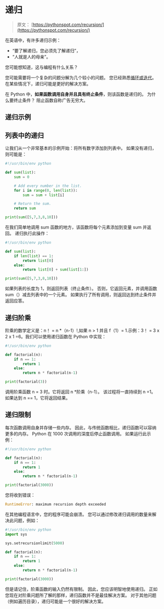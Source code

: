 # 递归

> 原文： [https://pythonspot.com/recursion/](https://pythonspot.com/recursion/)

在英语中，有许多递归示例：

*   “要了解递归，您必须先了解递归”，
*   “人就是人的母亲”。

您可能想知道，这与编程有什么关系？

您可能需要将一个复杂的问题分解为几个较小的问题。 您已经熟悉[循环或迭代](https://pythonspot.com/loops/)。 在某些情况下，递归可能是更好的解决方案。

在 Python 中，**如果函数调用自身并且具有终止条件**，则该函数是递归的。 为什么要终止条件？ 阻止函数自称广告无穷大。

## 递归示例

## 列表中的递归

让我们从一个非常基本的示例开始：将所有数字添加到列表中。 如果没有递归，则可能是：

```py
#!/usr/bin/env python

def sum(list):
    sum = 0

    # Add every number in the list.
    for i in range(0, len(list)):
        sum = sum + list[i]

    # Return the sum.
    return sum

print(sum([5,7,3,8,10]))

```

在我们简单地调用 sum 函数的地方，该函数将每个元素添加到变量 sum 并返回。 递归执行此操作：

```py
#!/usr/bin/env python

def sum(list):
    if len(list) == 1:
        return list[0]
    else:
        return list[0] + sum(list[1:])

print(sum([5,7,3,8,10]))

```

如果列表的长度为 1，则返回列表（终止条件）。 否则，它返回元素，并调用函数 sum（）减去列表中的一个元素。 如果执行了所有调用，则返回达到终止条件并返回应答。

## 递归阶乘

阶乘的数学定义是：n！ = n *（n-1）!,如果 n &gt; 1 并且 f（1）= 1.示例：3！ = 3 x 2 x 1 =6。我们可以使用递归函数在 Python 中实现：

```py
#!/usr/bin/env python

def factorial(n):
    if n == 1:
        return 1
    else:
        return n * factorial(n-1)

print(factorial(3))

```

调用阶乘函数 n = 3 时。它将返回 n *阶乘（n-1）。 该过程将一直持续到 n =1。如果达到 n == 1，它将返回结果。

## 递归限制

每次函数调用自身并存储一些内存。 因此，与传统函数相比，递归函数可以容纳更多的内存。 Python 在 1000 次调用的深度后停止函数调用。 如果运行此示例：

```py
#!/usr/bin/env python

def factorial(n):
    if n == 1:
        return 1
    else:
        return n * factorial(n-1)

print(factorial(3000))

```

您将收到错误：

```py
RuntimeError: maximum recursion depth exceeded

```

在其他编程语言中，您的程序可能会崩溃。 您可以通过修改递归调用的数量来解决此问题，例如：

```py
#!/usr/bin/env python
import sys

sys.setrecursionlimit(5000)

def factorial(n):
    if n == 1:
        return 1
    else:
        return n * factorial(n-1)

print(factorial(3000))

```

但是请记住，阶乘函数的输入仍然有限制。 因此，您应该明智地使用递归。 正如您现在对阶乘问题所了解的那样，递归函数并不是最佳解决方案。 对于其他问题（例如遍历目录），递归可能是一个很好的解决方案。